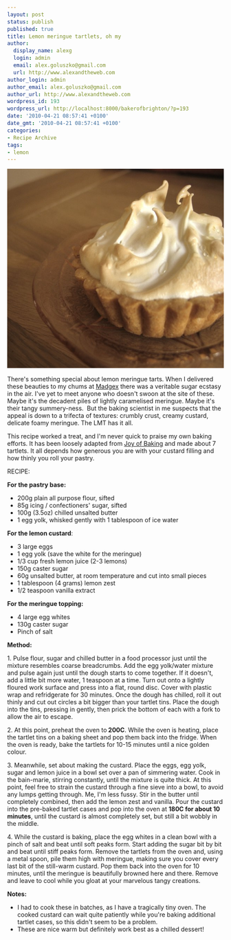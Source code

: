 ```yaml
---
layout: post
status: publish
published: true
title: Lemon meringue tartlets, oh my
author:
  display_name: alexg
  login: admin
  email: alex.goluszko@gmail.com
  url: http://www.alexandtheweb.com
author_login: admin
author_email: alex.goluszko@gmail.com
author_url: http://www.alexandtheweb.com
wordpress_id: 193
wordpress_url: http://localhost:8000/bakerofbrighton/?p=193
date: '2010-04-21 08:57:41 +0100'
date_gmt: '2010-04-21 08:57:41 +0100'
categories:
- Recipe Archive
tags:
- lemon
---
```

<p><a href="/images/2010/04/IMG_2381-copy.jpg"><img class="alignnone size-medium wp-image-195" title="Lemon meringue tartlets" src="/images/2010/04/IMG_2381-copy-620x464.jpg" alt="Lemon meringue tartlets" width="620" height="464" /></a></p>
<p>There's something special about lemon meringue tarts. When I delivered these beauties to my chums at <a href="http://www.madgex.com">Madgex</a> there was a veritable sugar ecstasy in the air. I've yet to meet anyone who doesn't swoon at the site of these. Maybe it's the decadent piles of lightly caramelised meringue. Maybe it's their tangy summery-ness.  But the baking scientist in me suspects that the appeal is down to a trifecta of textures: crumbly crust, creamy custard, delicate foamy meringue. The LMT has it all.</p>
<p>This recipe worked a treat, and I'm never quick to praise my own baking efforts. It has been loosely adapted from <a href="http://www.joyofbaking.com/LemonMeringueTart.html">Joy of Baking</a> and made about 7 tartlets. It all depends how generous you are with your custard filling and how thinly you roll your pastry.</p>
<p>RECIPE:</p>
<p><strong>For the pastry base:</strong></p>
<ul>
<li>200g plain all purpose flour, sifted</li>
<li>85g icing / confectioners' sugar, sifted</li>
<li>100g (3.5oz) chilled unsalted butter</li>
<li>1 egg yolk, whisked gently with 1 tablespoon of ice water</li>
</ul>
<p><strong>For the lemon custard</strong>:</p>
<ul>
<li> 3 large eggs</li>
<li> 1 egg yolk (save the white for the meringue)</li>
<li> 1/3 cup fresh lemon juice (2-3 lemons)</li>
<li> 150g caster sugar</li>
<li> 60g unsalted butter, at room temperature and cut into small pieces</li>
<li> 1 tablespoon (4 grams) lemon zest</li>
<li> 1/2 teaspoon vanilla extract</li>
</ul>
<p><strong>For the meringue topping:</strong></p>
<ul>
<li>4  large egg whites</li>
<li>130g caster sugar</li>
<li>Pinch of salt</li>
</ul>
<p><strong>Method:</strong></p>
<p>1. Pulse flour, sugar and chilled butter in a food processor just until the  mixture resembles coarse breadcrumbs. Add the egg yolk/water mixture  and pulse again just until the dough starts to come together. If it  doesn't, add a little bit more water, 1 teaspoon at a time. Turn out  onto a lightly floured work surface and press into a flat, round disc.  Cover with plastic wrap and refridgerate for 30 minutes. Once the dough has chilled, roll it out thinly and cut out circles a bit bigger than your tartlet tins. Place the dough into the tins, pressing in gently, then prick the bottom of each with a fork to allow the air to escape.</p>
<p>2. At this point, preheat the oven to<strong> 200C</strong>. While the oven is heating, place the tartlet tins on a baking sheet and pop them back into the fridge. When the oven is ready, bake the tartlets for 10-15 minutes until a nice golden colour.</p>
<p>3. Meanwhile, set about making the custard. Place the eggs, egg yolk, sugar and lemon juice in a bowl set over a pan of simmering water. Cook in the bain-marie, stirring constantly, until the mixture is quite thick. At this point, feel free to strain the custard through a fine sieve into a bowl, to avoid any lumps getting through. Me, I'm less fussy. Stir in the butter until completely combined, then add the lemon zest and vanilla. Pour the custard into the pre-baked tartlet cases and pop into the oven at <strong>180C for about 10 minutes</strong>, until the custard is almost completely set, but still a bit wobbly in the middle.</p>
<p>4. While the custard is baking, place the egg whites in a clean bowl with a pinch of salt and beat until soft peaks form. Start adding the sugar bit by bit and beat until stiff peaks form. Remove the tartlets from the oven and, using a metal spoon, pile them high with meringue, making sure you cover every last bit of the still-warm custard. Pop them back into the oven for 10 minutes, until the meringue is beautifully browned here and there. Remove and leave to cool while you gloat at your marvelous tangy creations.</p>
<p><strong>Notes:</strong></p>
<ul>
<li>I had to cook these in batches, as I have a tragically tiny oven. The cooked custard can wait quite patiently while you're baking additional tartlet cases, so this didn't seem to be a problem.</li>
<li>These are nice warm but definitely work best as a chilled dessert!</li>
</ul>
<div id="_mcePaste" style="position: absolute; left: -10000px; top: 529px; width: 1px; height: 1px; overflow: hidden;">bain marie</div>
